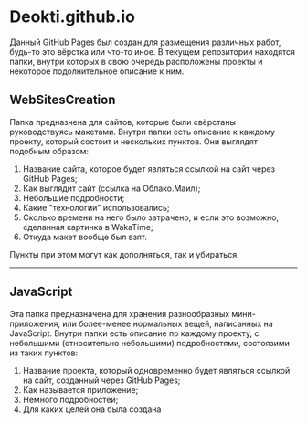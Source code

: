 # Deokti.github.io
Данный GitHub Pages был создан для размещения различных работ, будь-то это вёрстка или что-то иное. В текущем репозитории находятся папки, внутри которых в свою очередь расположены проекты и некоторое подолнительное описание к ним. 


<h2>WebSitesСreation</h2>

Папка предназчена для сайтов, которые были свёрстаны руководствуясь макетами. Внутри папки есть описание к каждому проекту, который состоит и нескольких пунктов. Они выглядят подобным образом: 

<ol>
  <li>Название сайта, которое будет являться ссылкой на сайт через GitHub Pages; </li>
  <li>Как выглядит сайт (ссылка на Облако.Маил);</li>
  <li>Небольшие подробности;</li>
  <li>Какие "технологии" использовались;</li>
  <li>Сколько времени на него было затрачено, и если это возможно, сделанная картинка в WakaTime; </li>
  <li>Откуда макет вообще был взят.</li>
</ol>  

Пункты при этом могут как дополняться, так и убираться. 

<hr>

<h2>JavaScript</h2>

Эта папка предназначена для хранения разнообразных мини-приложения, или более-менее нормальных вещей, написанных на JavaScript. Внутри папки есть описание по каждому проекту, с небольшими (относительно небольшими) подробностями, состоязими из таких пунктов: 

<ol>
  <li>Название проекта, который одновременно будет являться ссылкой на сайт, созданный через GitHub Pages; </li>
  <li>Как называется приложение;</li>
  <li>Немного подробностей;</li>
  <li>Для каких целей она была создана</li>
</ol>  






